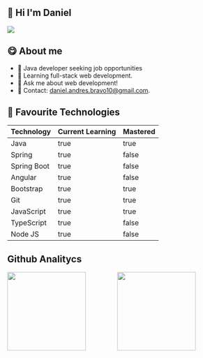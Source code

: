 ## 👋 Hi I'm Daniel
<img src="https://github.com/danielgo98/danielgo98/assets/97679916/528936fd-a95d-43f2-85a7-6cacd10a060f"></img>

## 😋 About me

  - 🔭 Java developer seeking job opportunities
  - 🌱 Learning full-stack web development.
  - 💬 Ask me about web development!
  - 📩 Contact: daniel.andres.bravo10@gmail.com.

## 🚀 Favourite Technologies

| Technology   | Current Learning | Mastered |
|----------|------|-----------|
| Java| true   | true    |
| Spring    | true   | false |
| Spring Boot   | true   | false |
| Angular   | true   | false  |
| Bootstrap   | true   | true |
| Git   | true   | true |
| JavaScript| true   | true   |
| TypeScript| true   | false  |
| Node JS| true   | false     |

## Github Analitycs
<div style="display: flex; width: 100%;">
  <div style="flex: 1; height: 180px;">
    <a href="https://github.com/danielgo98">
      <img height="180em" src="https://github-readme-stats-eight-theta.vercel.app/api?username=danielgo98&show_icons=true&theme=algolia&include_all_commits=true&count_private=true&hide=stars,issues&custom_title=GitHub+Stats"/>
    </a>
  </div>
  <div style="flex: 1; height: 180px;">
    <a href="https://github.com/danielgo98">
      <img height="180em" src="https://github-readme-stats-eight-theta.vercel.app/api/top-langs/?username=danielgo98&layout=compact&langs_count=8&theme=algolia&custom_title=Languages"/>
    </a>
  </div>
</div>




<!-- <img src="https://github.com/danielgo98/danielgo98/assets/97679916/08232c3f-07b5-4a83-9e01-e01c23bc73c5"></img> -->
